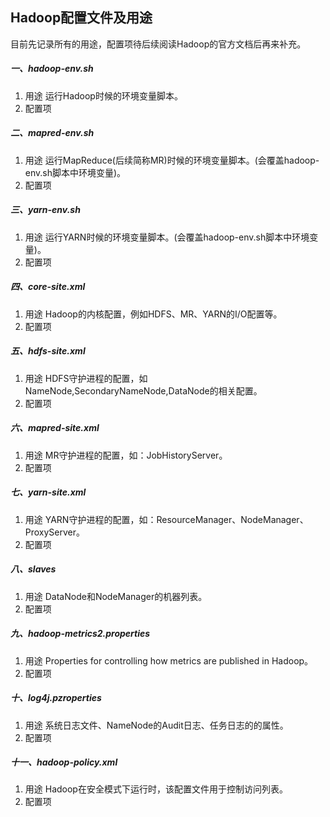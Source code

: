 ## Hadoop配置文件及用途

目前先记录所有的用途，配置项待后续阅读Hadoop的官方文档后再来补充。

##### 一、hadoop-env.sh

1. 用途
   运行Hadoop时候的环境变量脚本。
2. 配置项

##### 二、mapred-env.sh

1. 用途
   运行MapReduce(后续简称MR)时候的环境变量脚本。(会覆盖hadoop-env.sh脚本中环境变量)。
2. 配置项

##### 三、yarn-env.sh

1. 用途
   运行YARN时候的环境变量脚本。(会覆盖hadoop-env.sh脚本中环境变量)。
2. 配置项

##### 四、core-site.xml

1. 用途
   Hadoop的内核配置，例如HDFS、MR、YARN的I/O配置等。
2. 配置项

##### 五、hdfs-site.xml

1. 用途
   HDFS守护进程的配置，如NameNode,SecondaryNameNode,DataNode的相关配置。
2. 配置项

##### 六、mapred-site.xml

1. 用途
   MR守护进程的配置，如：JobHistoryServer。
2. 配置项

##### 七、yarn-site.xml

1. 用途
   YARN守护进程的配置，如：ResourceManager、NodeManager、ProxyServer。
2. 配置项

##### 八、slaves

1. 用途
   DataNode和NodeManager的机器列表。
2. 配置项

##### 九、hadoop-metrics2.properties

1. 用途
   Properties for controlling how metrics are published in Hadoop。
2. 配置项

##### 十、log4j.pzroperties

1. 用途
   系统日志文件、NameNode的Audit日志、任务日志的的属性。
2. 配置项

##### 十一、hadoop-policy.xml

1. 用途
   Hadoop在安全模式下运行时，该配置文件用于控制访问列表。
2. 配置项